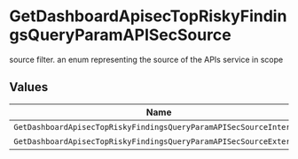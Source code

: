 # GetDashboardApisecTopRiskyFindingsQueryParamAPISecSource

source filter. an enum representing the source of the APIs service in scope


## Values

| Name                                                               | Value                                                              |
| ------------------------------------------------------------------ | ------------------------------------------------------------------ |
| `GetDashboardApisecTopRiskyFindingsQueryParamAPISecSourceInternal` | INTERNAL                                                           |
| `GetDashboardApisecTopRiskyFindingsQueryParamAPISecSourceExternal` | EXTERNAL                                                           |